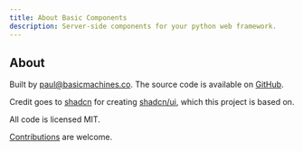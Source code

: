 ```yaml
---
title: About Basic Components
description: Server-side components for your python web framework.
---
```

<Prose>

## About 

Built by [paul@basicmachines.co](mailto:paul@basicmachines.co). The source code is available on [GitHub](https://github.com/basicmachines-co/basic-components). 

Credit goes to [shadcn](https://twitter.com/shadcn) for creating [shadcn/ui](https://ui.shadcn.com/), which this project is based on. 

All code is licensed MIT. 

[Contributions](/docs/contributions) are welcome. 

</Prose>